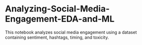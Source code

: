 # Analyzing-Social-Media-Engagement-EDA-and-ML
This notebook analyzes social media engagement using a dataset containing sentiment, hashtags, timing, and toxicity.
